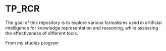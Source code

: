 # TP_RCR
The goal of this repository is to explore various formalisms used in artificial intelligence for knowledge representation and reasoning, while assessing the effectiveness of different tools.


From my studies program
